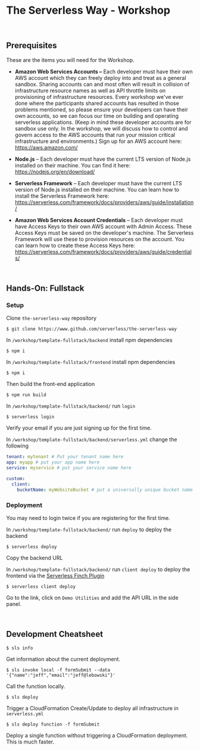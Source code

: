 # The Serverless Way - Workshop

<br/>

## Prerequisites

These are the items you will need for the Workshop.

* **Amazon Web Services Accounts –** Each developer must have their own AWS account which they can freely deploy into and treat as a general sandbox.  Sharing accounts can and most often will result in collision of infrastructure resource names as well as API throttle limits on provisioning of infrastructure resources.  Every workshop we've ever done where the participants shared accounts has resulted in those problems mentioned, so please ensure your developers can have their own accounts, so we can focus our time on building and operating serverless applications.  (Keep in mind these developer accounts are for sandbox use only. In the workshop, we will discuss how to control and govern access to the AWS accounts that run your mission critical infrastructure and environments.)  Sign up for an AWS account here: https://aws.amazon.com/

* **Node.js** – Each developer must have the current LTS version of Node.js installed on their machine. You can find it here:  https://nodejs.org/en/download/

* **Serverless Framework** – Each developer must have the current LTS version of Node.js installed on their machine. You can learn how to install the Serverless Framework here:  https://serverless.com/framework/docs/providers/aws/guide/installation/

* **Amazon Web Services Account Credentials** – Each developer must have Access Keys to their own AWS account with Admin Access.  These Access Keys must be saved on the developer's machine.  The Serverless Framework will use these to provision resources on the account.  You can learn how to create these Access Keys here: https://serverless.com/framework/docs/providers/aws/guide/credentials/

<br/>

## Hands-On: Fullstack

### Setup

Clone `the-serverless-way` repository

```text
$ git clone https://www.github.com/serverless/the-serverless-way
```

In `/workshop/template-fullstack/backend` install npm dependencies

```text
$ npm i
```

In `/workshop/template-fullstack/frontend` install npm dependencies

```text
$ npm i
```

Then build the front-end application

```text
$ npm run build
```

In `/workshop/template-fullstack/backend/` run `login`

```text
$ serverless login
```

Verify your email if you are just signing up for the first time.

In `/workshop/template-fullstack/backend/serverless.yml` change the following

```yaml
tenant: mytenant # Put your tenant name here
app: myapp # put your app name here
service: myservice # put your service name here

custom:
  client:
    bucketName: myWebsiteBucket # put a universally unique bucket name here
```

### Deployment

You may need to login twice if you are registering for the first time.

In `/workshop/template-fullstack/backend/` run `deploy` to deploy the backend

```text
$ serverless deploy
```

Copy the backend URL

In `/workshop/template-fullstack/backend/` run `client deploy` to deploy the frontend via the [Serverless Finch Plugin](https://github.com/fernando-mc/serverless-finch)

```text
$ serverless client deploy
```
Go to the link, click on `Demo Utilities` and add the API URL in the side panel.

<br/>

## Development Cheatsheet

```text
$ sls info
```

Get information about the current deployment.

```text
$ sls invoke local -f formSubmit --data '{"name":"jeff","email":"jeff@lebowski"}'
```

Call the function locally.

```text
$ sls deploy
```

Trigger a CloudFormation Create/Update to deploy all infrastructure in `serverless.yml`

```text
$ sls deploy function -f formSubmit
```

Deploy a single function without triggering a CloudFormation deployment.  This is much faster.
